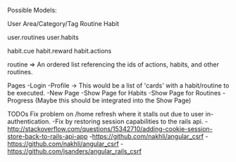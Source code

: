 Possible Models:

User
Area/Category/Tag
Routine
Habit

user.routines
user.habits


habit.cue
habit.reward
habit.actions




routine => An ordered list referencing the ids of actions, habits, and other routines.







Pages
  -Login
  -Profile -> This would be a list of 'cards' with a habit/routine to be executed.
  -New Page
  -Show Page for Habits
  -Show Page for Routines
  -Progress (Maybe this should be integrated into the Show Page)

  TODOs
  Fix problem on /home refresh where it stalls out due to user in-authentication.
    -Fix by restoring session capabilities to the rails api.
    -http://stackoverflow.com/questions/15342710/adding-cookie-session-store-back-to-rails-api-app
    -https://github.com/nakhli/angular_csrf
    -https://github.com/nakhli/angular_csrf
    -https://github.com/jsanders/angular_rails_csrf
